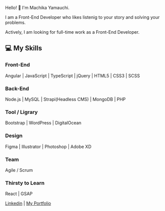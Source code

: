Hello! 👋 I'm Machika Yamauchi.

I am a Front-End Developer who likes listenig to your story and solving your problems.

Actively, I am looking for full-time work as a Front-End Developer.

## 💻 My Skills

### Front-End

Angular | JavaScript | TypeScript | jQuery | HTML5 | CSS3 | SCSS

### Back-End

Node.js | MySQL | Strapi(Headless CMS) | MongoDB | PHP

### Tool / Ligrary

Bootstrap | WordPress | DigitalOcean

### Design

Figma | Illustrator | Photoshop | Adobe XD

### Team
Agile / Scrum

### Thirsty to Learn 
React | GSAP

[Linkedin](https://www.linkedin.com/in/machika-yamauchi/) | [My Portfolio](https://machikayamauchi.me/)
